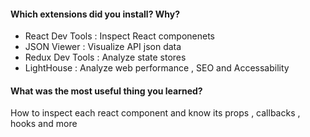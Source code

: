 #### Which extensions did you install? Why?
- React Dev Tools : Inspect React componenets
- JSON Viewer : Visualize API json data
- Redux Dev Tools : Analyze state stores
- LightHouse : Analyze web performance , SEO and Accessability
  
#### What was the most useful thing you learned?
How to inspect each react component and know its props , callbacks , hooks and more 
